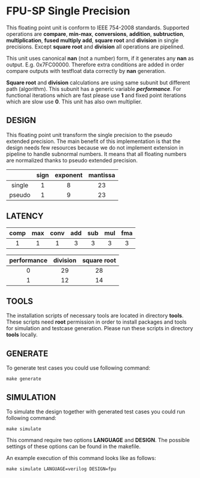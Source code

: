 # FPU-SP Single Precision #

This floating point unit is conform to IEEE 754-2008 standards. Supported operations are **compare**, **min-max**, **conversions**, **addition**, **subtruction**, **multiplication**, **fused multiply add**, **square root** and **division** in single precisions. Except **square root** and **division** all operations are pipelined.

This unit uses canonical **nan** (not a number) form, if it generates any **nan** as output. E.g. 0x7FC00000. Therefore extra conditions are added in order compare outputs with testfloat data correctly by **nan** generation.

**Square root** and **division** calculations are using same subunit but different path (algorithm). This subunit has a generic variable **_performance_**. For functional iterations which are fast please use **1** and fixed point iterations which are slow use **0**. This unit has also own multiplier.

## DESIGN ##

This floating point unit transform the single precision to the pseudo extended precision. The main benefit of this implementation is that the design needs few resources because we do not implement extension in pipeline to handle subnormal numbers. It means that all floating numbers are normalized thanks to pseudo extended precision.

|        | sign | exponent | mantissa |
|:------:|:----:|:--------:|:--------:|
| single | 1    | 8        | 23       |
| pseudo | 1    | 9        | 23       |

## LATENCY ##

| comp | max | conv | add | sub | mul | fma |
|:----:|:---:|:----:|:---:|:---:|:---:|:---:|
| 1    | 1   | 1    | 3   | 3   | 3   | 3   |

|performance| division | square root |
|:---------:|:--------:|:-----------:|
| 0         | 29       | 28          |
| 1         | 12       | 14          |

## TOOLS ##

The installation scripts of necessary tools are located in directory **tools**. These scripts need **root** permission in order to install packages and tools for simulation and testcase generation. Please run these scripts in directory **tools** locally.

## GENERATE ##

To generate test cases you could use following command:

```console
make generate
```

## SIMULATION ##

To simulate the design together with generated test cases you could run following command:

```console
make simulate
```

This command require two options **LANGUAGE** and **DESIGN**. The possible settings of these options can be found in the makefile.

An example execution of this command looks like as follows:

```console
make simulate LANGUAGE=verilog DESIGN=fpu
```

